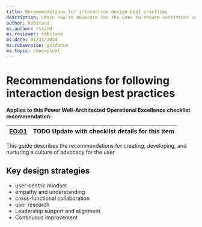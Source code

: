 ```yaml
---
title: Recommendations for interaction design best practices
description: Learn how to advocate for the user to ensure consistent success with user experience optimization.
author: RobStand
ms.author: rstand
ms.reviewer: robstand
ms.date: 01/31/2024
ms.subservice: guidance
ms.topic: conceptual
---
```


# Recommendations for following interaction design best practices

**Applies to this Power Well-Architected Operational Excellence checklist recommendation:**

|[EO:01](checklist.md)| **TODO** Update with checklist details for this item |
|---|---|

This guide describes the recommendations for creating, developing, and nurturing a culture of advocacy for the user

## Key design strategies


- user-centric mindset
- empathy and understanding
- cross-functional collaboration
- user research
- Leadership support and alignment
- Continuous improvement